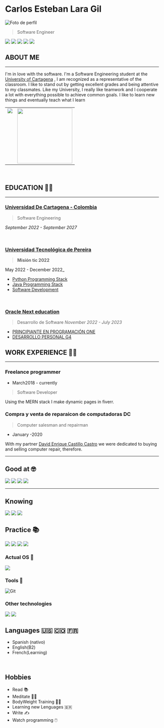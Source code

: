 # Carlos Esteban Lara Gil
![Foto de perfil](https://imgur.com/enfoOBOl.png)
> Software Engineer


<p>
<a href="https://www.linkedin.com/in/clarag-dev/" ><img src="https://img.shields.io/badge/LinkedIn-0077B5?style=for-the-badge&logo=linkedin&logoColor=white"></a>
<a href="https://www.github.com/herculeskan"><img src="https://img.shields.io/badge/GitHub-100000?style=for-the-badge&logo=github&logoColor=white"></a>
<a href="https://www.goodreads.com/user/show/151272491-carlos"><img src=" 	https://img.shields.io/badge/Goodreads-372213?style=for-the-badge&logo=goodreads&logoColor=white"></a>
<a href="https://www.freecodecamp.org/carloslara1998"><img src="https://img.shields.io/badge/freecodecamp-27273D?style=for-the-badge&logo=freecodecamp&logoColor=white"></a>
<a href="https://exercism.org/profiles/herculeskan"><img src="https://img.shields.io/badge/Exercism-009CAB?style=for-the-badge&logo=exercism&logoColor=white"></a>
</p>

## ABOUT ME
---
I'm in love with the software.
I'm a Software Engineering student at the [University of Cartagena](https://www.linkedin.com/school/unicartagena/) , I am recognized as a representative of the classroom. I like to stand out by getting excellent grades and being attentive to my classmates. 
Like my University, I really like teamwork and I cooperate a lot with everything possible to achieve common goals. I like to learn new things and eventually teach what I learn

<table>
  <tr>
    <td valign="top"><img src="https://github-readme-stats.vercel.app/api/top-langs/?username=veroMoreno&theme=radical&card_width=450em)](https://github.com/herculeskan"/></td>
    <td valign="top"><img height="180em" src="https://github-readme-stats.vercel.app/api?username=herculeskan&show_icons=true&hide_border=true&&count_private=true&include_all_commits=true&theme=radical&hide_stars=false" /></td>
  </tr>
</table>

<br>

## EDUCATION 👨‍🎓
---
### [Universidad De Cartagena - Colombia](https://www.linkedin.com/school/unicartagena/)
>Software Engineering

 _September 2022 - September 2027_

<br>

### [Universidad Tecnológica de Pereira](https://www.linkedin.com/school/universidad-tecnol-gica-de-pereira/)
 >**Misión tic 2022**

 May 2022 - December 2022_
- [Python Programming Stack](https://drive.google.com/file/d/1k8NFIRmPNIMpQRXagpmtxJtA6s5RLU0S/view?usp=sharing)
- [Java Programming Stack](https://drive.google.com/file/d/1bDFKcV-gAI_mMBlYQv7jJsmBceS7vtaH/view?usp=sharing)
- [Software Development](https://drive.google.com/file/d/1Xhz7fEBv2N6y8ouqm-S9YTkB_zaKPc_q/view?usp=sharing)

<br>

### [Oracle ](https://www.linkedin.com/company/oracle/) [Next education](https://www.linkedin.com/company/alura-latam/)
>Desarrollo de Software
_November 2022 - July 2023_
- [PRINCIPIANTE EN PROGRAMACIÓN ONE](https://app.aluracursos.com/degree/certificate/3aec43d4-a97b-4f0d-9908-ab06770285f7)
- [DESARROLLO PERSONAL G4](https://app.aluracursos.com/degree/certificate/1718dd89-c838-4f31-a8d7-8a7b575683c5)

## WORK EXPERIENCE 👷‍♂️
---

### Freelance programmer
- March2018 - currently 
>Software Developer

Using the MERN stack I make dynamic pages in fiverr.

### Compra y venta de reparaicon de computadoras DC 
>Computer salesman and repairman

- January -2020 

With my partner [David Enrique Castillo Castro](https://www.linkedin.com/in/david-enrique-castillo-castro-18a405163/) we were dedicated to buying and selling computer repair, therefore.

---


<!--[](TECHNICALEXPERIENCE )


[](PERSONALPROJECTS)


[](Premios)

[](Skills)
-->

## Good at 🤓
<p>
<img src="https://img.shields.io/badge/HTML5-E34F26?style=for-the-badge&logo=html5&logoColor=white">
<img src="https://img.shields.io/badge/CSS3-1572B6?style=for-the-badge&logo=css3&logoColor=white">
<img src="https://img.shields.io/badge/JavaScript-F7DF1E?style=for-the-badge&logo=javascript&logoColor=black">
<img src="https://img.shields.io/badge/Linux-FCC624?style=for-the-badge&logo=linux&logoColor=black">
</p>

---


## Knowing
<p>
<img src="https://img.shields.io/badge/Python-14354C?style=for-the-badge&logo=python&logoColor=white">
<img src="https://img.shields.io/badge/Java-ED8B00?style=for-the-badge&logo=java&logoColor=white">
<img src="https://img.shields.io/badge/MariaDB-003545?style=for-the-badge&logo=mariadb&logoColor=white">
</p>

## Practice 📚️
<p>
<img src="https://img.shields.io/badge/MongoDB-4EA94B?style=for-the-badge&logo=mongodb&logoColor=white">
<img src="https://img.shields.io/badge/Express.js-404D59?style=for-the-badge">
<img src="https://img.shields.io/badge/React-20232A?style=for-the-badge&logo=react&logoColor=61DAFB">
<img src="https://img.shields.io/badge/Node.js-43853D?style=for-the-badge&logo=node.js&logoColor=white">
</p>

### Actual OS :penguin:
<img src="https://img.shields.io/badge/Linux_Mint-87CF3E?style=for-the-badge&logo=linux-mint&logoColor=white">


### Tools 🧰

![Git](https://img.shields.io/badge/git-%23F05033.svg?style=for-the-badge&logo=git&logoColor=white)

### Other technologies
<p>
<img src="https://img.shields.io/badge/gimp-5C5543?style=for-the-badge&logo=gimp&logoColor=white">
<img src="https://img.shields.io/badge/Figma-F24E1E?style=for-the-badge&logo=figma&logoColor=white">
</p>

## Languages  🇺🇸 🇨🇴 🇫🇷
- Spanish (nativo)
- English(B2)
- French(Learning)
<br>

## Hobbies 
- Read 📚️
- Meditate 🧘‍♂️ 
- BodyWeight Training 🏋️‍♂️
- Learning new Lenguages 🇧🇷
- Write ✍️
- Watch programming  🖱️
